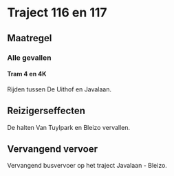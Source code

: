 # Traject 116 en 117
## Maatregel
### Alle gevallen

#### Tram 4 en 4K
Rijden tussen De Uithof en Javalaan.

## Reizigerseffecten
De halten Van Tuylpark en Bleizo vervallen.

## Vervangend vervoer
Vervangend busvervoer op het traject Javalaan - Bleizo.
